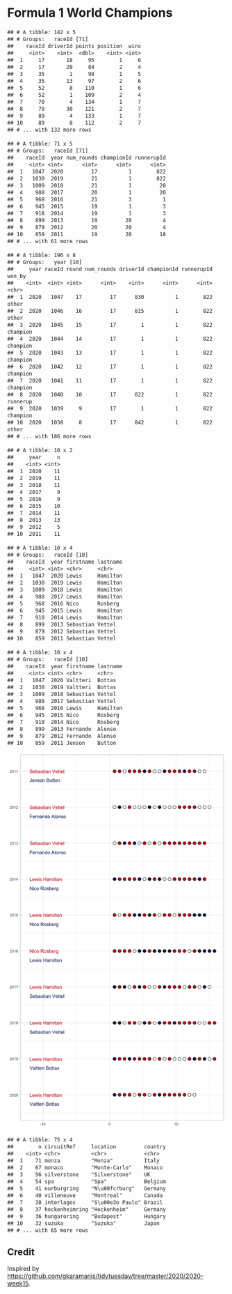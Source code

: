 
# Formula 1 World Champions

    ## # A tibble: 142 x 5
    ## # Groups:   raceId [71]
    ##    raceId driverId points position  wins
    ##     <int>    <int>  <dbl>    <int> <int>
    ##  1     17       18     95        1     6
    ##  2     17       20     84        2     4
    ##  3     35        1     98        1     5
    ##  4     35       13     97        2     6
    ##  5     52        8    110        1     6
    ##  6     52        1    109        2     4
    ##  7     70        4    134        1     7
    ##  8     70       30    121        2     7
    ##  9     89        4    133        1     7
    ## 10     89        8    112        2     7
    ## # ... with 132 more rows

    ## # A tibble: 71 x 5
    ## # Groups:   raceId [71]
    ##    raceId  year num_rounds championId runnerupId
    ##     <int> <int>      <int>      <int>      <int>
    ##  1   1047  2020         17          1        822
    ##  2   1030  2019         21          1        822
    ##  3   1009  2018         21          1         20
    ##  4    988  2017         20          1         20
    ##  5    968  2016         21          3          1
    ##  6    945  2015         19          1          3
    ##  7    918  2014         19          1          3
    ##  8    899  2013         19         20          4
    ##  9    879  2012         20         20          4
    ## 10    859  2011         19         20         18
    ## # ... with 61 more rows

    ## # A tibble: 196 x 8
    ## # Groups:   year [10]
    ##     year raceId round num_rounds driverId championId runnerupId won_by  
    ##    <int>  <int> <int>      <int>    <int>      <int>      <int> <chr>   
    ##  1  2020   1047    17         17      830          1        822 other   
    ##  2  2020   1046    16         17      815          1        822 other   
    ##  3  2020   1045    15         17        1          1        822 champion
    ##  4  2020   1044    14         17        1          1        822 champion
    ##  5  2020   1043    13         17        1          1        822 champion
    ##  6  2020   1042    12         17        1          1        822 champion
    ##  7  2020   1041    11         17        1          1        822 champion
    ##  8  2020   1040    10         17      822          1        822 runnerup
    ##  9  2020   1039     9         17        1          1        822 champion
    ## 10  2020   1038     8         17      842          1        822 other   
    ## # ... with 186 more rows

    ## # A tibble: 10 x 2
    ##     year     n
    ##    <int> <int>
    ##  1  2020    11
    ##  2  2019    11
    ##  3  2018    11
    ##  4  2017     9
    ##  5  2016     9
    ##  6  2015    10
    ##  7  2014    11
    ##  8  2013    13
    ##  9  2012     5
    ## 10  2011    11

    ## # A tibble: 10 x 4
    ## # Groups:   raceId [10]
    ##    raceId  year firstname lastname
    ##     <int> <int> <chr>     <chr>   
    ##  1   1047  2020 Lewis     Hamilton
    ##  2   1030  2019 Lewis     Hamilton
    ##  3   1009  2018 Lewis     Hamilton
    ##  4    988  2017 Lewis     Hamilton
    ##  5    968  2016 Nico      Rosberg 
    ##  6    945  2015 Lewis     Hamilton
    ##  7    918  2014 Lewis     Hamilton
    ##  8    899  2013 Sebastian Vettel  
    ##  9    879  2012 Sebastian Vettel  
    ## 10    859  2011 Sebastian Vettel

    ## # A tibble: 10 x 4
    ## # Groups:   raceId [10]
    ##    raceId  year firstname lastname
    ##     <int> <int> <chr>     <chr>   
    ##  1   1047  2020 Valtteri  Bottas  
    ##  2   1030  2019 Valtteri  Bottas  
    ##  3   1009  2018 Sebastian Vettel  
    ##  4    988  2017 Sebastian Vettel  
    ##  5    968  2016 Lewis     Hamilton
    ##  6    945  2015 Nico      Rosberg 
    ##  7    918  2014 Nico      Rosberg 
    ##  8    899  2013 Fernando  Alonso  
    ##  9    879  2012 Fernando  Alonso  
    ## 10    859  2011 Jenson    Button

![](formula1_files/figure-gfm/unnamed-chunk-4-1.png)<!-- -->

    ## # A tibble: 75 x 4
    ##        n circuitRef     location         country
    ##    <int> <chr>          <chr>            <chr>  
    ##  1    71 monza          "Monza"          Italy  
    ##  2    67 monaco         "Monte-Carlo"    Monaco 
    ##  3    56 silverstone    "Silverstone"    UK     
    ##  4    54 spa            "Spa"            Belgium
    ##  5    41 nurburgring    "N\u00fcrburg"   Germany
    ##  6    40 villeneuve     "Montreal"       Canada 
    ##  7    38 interlagos     "S\u00e3o Paulo" Brazil 
    ##  8    37 hockenheimring "Hockenheim"     Germany
    ##  9    36 hungaroring    "Budapest"       Hungary
    ## 10    32 suzuka         "Suzuka"         Japan  
    ## # ... with 65 more rows

## Credit

Inspired by
<https://github.com/gkaramanis/tidytuesday/tree/master/2020/2020-week15>.
